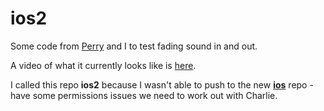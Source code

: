 # ios2
Some code from [Perry](https://github.com/perryprog) and I to test fading sound in and out.

A video of what it currently looks like is [here](https://www.dropbox.com/s/cyo72smb4ji9a0v/IMG_1720.m4v?dl=0).

I called this repo **ios2** because I wasn't able to push to the new [**ios**](https://github.com/germantownacademySOS/ios) repo - have some permissions issues we need to work out with Charlie.
